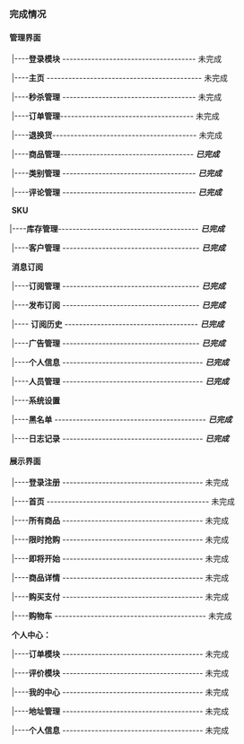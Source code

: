 ### 完成情况

#### 		管理界面

​			|----**登录模块** ------------------------------------- 未完成

​			|----**主页** ------------------------------------------- 未完成

​			|----**秒杀管理** ------------------------------------- 未完成

​			|----**订单管理**------------------------------------- 未完成

​			|----**退换货**---------------------------------------- 未完成

​			|----**商品管理**------------------------------------- **_已完成_**

​			|----**类别管理** ------------------------------------- **_已完成_**

​			|----**评论管理** ------------------------------------- **_已完成_**

​			**SKU**

​			|----**库存管理**--------------------------------------- **_已完成_**

​			|----**客户管理** -------------------------------------- **_已完成_**

​			**消息订阅** 

​			|----**订阅管理** -------------------------------------- **_已完成_**

​	        |----**发布订阅** -------------------------------------- **_已完成_**

​			|---- **订阅历史** ------------------------------------- **_已完成_**

​			|----**广告管理**  -------------------------------------- **_已完成_**

​			|----**个人信息** --------------------------------------- **_已完成_**

​			|----**人员管理** --------------------------------------- **_已完成_**

​			|----**系统设置** 

​			|----**黑名单** ------------------------------------------ **_已完成_**

​			|----**日志记录** --------------------------------------- **_已完成_**



#### 		展示界面

​			|----**登录注册** --------------------------------------- 未完成			

​			|----**首页** --------------------------------------------- 未完成

​			|----**所有商品** --------------------------------------- 未完成

​			|----**限时抢购** --------------------------------------- 未完成

​			|----**即将开始** --------------------------------------- 未完成

​			|----**商品详情** --------------------------------------- 未完成

​			|----**购买支付** --------------------------------------- 未完成

​			|----**购物车** ------------------------------------------ 未完成

​			**个人中心：**

​			|----**订单模块** --------------------------------------- 未完成

​			|----**评价模块** --------------------------------------- 未完成

​			|----**我的中心** --------------------------------------- 未完成

​			|----**地址管理** --------------------------------------- 未完成

​			|----**个人信息** --------------------------------------- 未完成

​				